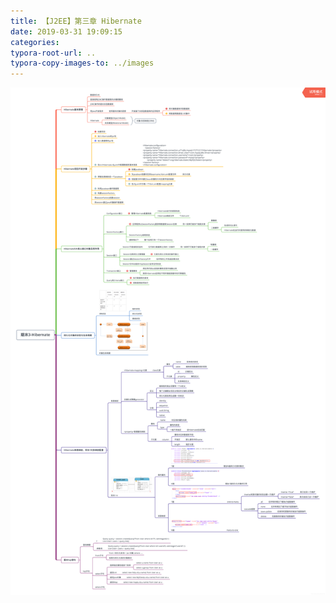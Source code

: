 ```yaml
---
title: 【J2EE】第三章 Hibernate
date: 2019-03-31 19:09:15
categories:
typora-root-url: ..
typora-copy-images-to: ../images
---
```


![在这里插入图片描述](../images/20190331190859274.png)
